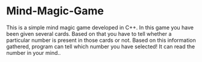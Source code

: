 # Mind-Magic-Game
This is a simple mind magic game developed in C++. In this game you have been given several cards. Based on that you have to tell whether a particular number is present in those cards or not. Based on this information gathered, program can tell which number you have selected! It can read the number in your mind..

